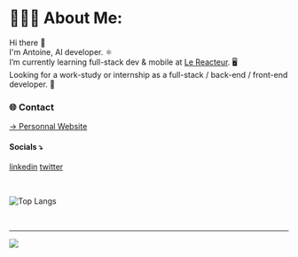 # 👨🏻‍💻 About Me:
Hi there 👋
<br>
I'm Antoine, AI developer. ⚛️
<br>
I’m currently learning full-stack dev & mobile at [Le Reacteur](https://github.com/lereacteur). 🖥
<br>
Looking for a work-study or internship as a full-stack / back-end / front-end developer. 📱
<br>
### 🌐 Contact
[→ Personnal Website](https://antoineancelin.com) 
<br>
#### Socials ⤵
[linkedin](https://linkedin.com/in/antancelin) [twitter](https://x.com/antancelin)

<br>

![Top Langs](https://github-readme-stats.vercel.app/api/top-langs/?username=antancelin&theme=tokyonight)

<br>

---
[![](https://visitcount.itsvg.in/api?id=antancelin&icon=5&color=10)](https://visitcount.itsvg.in)

